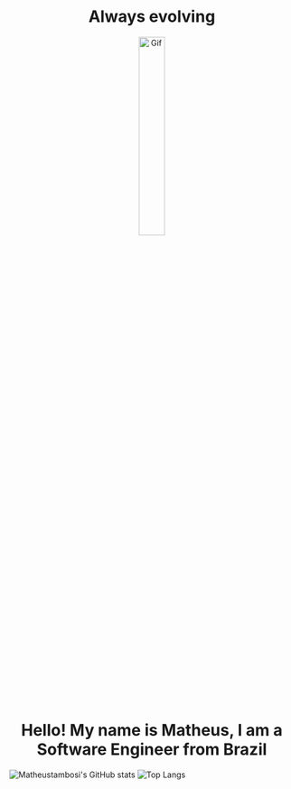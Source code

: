 <h1 align="center">Always evolving</h1>

<p align="center">
  <img width="30%" src="https://i.pinimg.com/originals/b7/73/42/b773422eacba4ea6343264da2a0e7c35.gif" alt="Gif">
</p>

<h1 align="center">Hello! My name is Matheus, I am a Software Engineer from Brazil</h1>

![Matheustambosi's GitHub stats](https://github-readme-stats.vercel.app/api?username=matheustambosi&show_icons=true&theme=dark&hide_border=true&bg_color=161b22)
![Top Langs](https://github-readme-stats.vercel.app/api/top-langs/?username=matheustambosi&layout=compact&theme=dark&langs_count=10&hide_border=true&bg_color=161b22)
